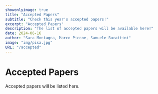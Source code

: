 ```yaml
---
showonlyimage: true
title: "Accepted Papers"
subtitle: "Check this year's accepted papers!"
excerpt: "Accepted Papers"
description: "The list of accepted papers will be available here!"
date: 2024-06-16
author: "Sara Montagna, Marco Picone, Samuele Burattini"
image: "img/pisa.jpg"
URL: "/accepted"
---
```

# Accepted Papers

Accepted papers will be listed here.
<!-- 
We received a total of 15 submissions to the workshop, out of which we selected 9 for presentation to the workshop.
We thank all authors and reviewers for their contribution to the DIGITA Workshop. -->


<style>
table th:first-of-type {
    width: 10%;
}
table th:nth-of-type(2) {
    width: 10%;
}
table th:nth-of-type(3) {
    width: 50%;
}
table th:nth-of-type(4) {
    width: 30%;
}
</style>
<!-- 
| Authors |     Title   |
|--|--------|
| Alberto Marfoglia, Christian D'Errico, Filippo Nardini, Sabato Mellone and Antonella Carbonaro |  *CONNECTED: A Knowledge Graph-Driven Platform for Clinical Data Harmonization and Personalized Digital Twin-Based Healthcare* |
| Gian Marco Paldino, Olivier Caelen, Marouene Oueslati, Tojo Valisoa Johanesa, Marc Ansay and Gianluca Bontempi | *Integrating Domain Adaptation and Causal Inference in Digital Twins for Plastic Injection Molding* |
| Kai Franke and Tobias Koch | *FIWARE as a Scalable Digital Twin Interface for DT Ecosystems: Benchmark and Limitations* |
| Timothé Lacheroy, Abdelhadi Belfadel and Jean-Yves Didier | *XRTwin4Industry: A Comprehensive Framework for Standardization and Interoperability in XR-Enabled Industrial Digital Twins* |
| Piotr Hajder, Mateusz Mojżeszko, Filip Hallo, Lucyna Hajder, Krzysztof Regulski, Krzysztof Banaś, Monika Pernach, Danuta Szeliga, Krzysztof Bzowski, Kazimierz Michalik, Adam Mrozek, Łukasz Sztangret, Marek Wilkus, Tomasz Jażdżewski, Wojciech Jędrysik, Rafał Nadolski, Andrzej Opaliński and Łukasz Rauch | *Towards an Interoperable Digital Shadow Framework for Continuous Steel Casting using Explainable AI and Kubernetes* |
| Fabrizio Baiardi, Salvatore Ruggieri and Vincenzo Sammartino | *AI-enabled Cybersecurity using Synthetic Data* |
| Mirgita Frasheri, Prasad Talasila, Peter Gorm Larsen and Lukas Esterle | *Multi-fidelity digital twins for dynamic adaption and efficient distributed simulation* |
| Francesco Franco, Lorenzo Lamazzi and Luca Bedogni | *A Multi-Layer architecture for Human Digital Twin* |
| Piotr Hajder, Mateusz Mojżeszko, Filip Hallo, Lucyna Hajder, Krzysztof Regulski, Krzysztof Banaś, Monika Pernach, Danuta Szeliga, Krzysztof Bzowski, Kazimierz Michalik, Adam Mrozek, Łukasz Sztangret, Marek Wilkus, Tomasz Jażdżewski, Wojciech Jędrysik, Rafał Nadolski, Andrzej Opaliński and Łukasz Rauch | *Event-Driven and Scalable Digital Twin System for Real-Time Non-Destructive Testing in Industrial Computational Systems* | -->